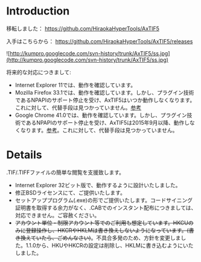 # Introduction #

移転しました： https://github.com/HiraokaHyperTools/AxTIF5

入手はこちらから： https://github.com/HiraokaHyperTools/AxTIF5/releases

![http://kumpro.googlecode.com/svn-history/trunk/AxTIF5/ss.jpg](http://kumpro.googlecode.com/svn-history/trunk/AxTIF5/ss.jpg)

将来的な対応につきまして:
  * Internet Explorer 11では、動作を確認しています。
  * Mozilla Firefox 33.1では、動作を確認しています。しかし、プラグイン技術であるNPAPIのサポート停止を受け、AxTIF5はいつか動作しなくなります。これに対して、代替手段は見つかっていません。[参考](http://www.forest.impress.co.jp/docs/news/20140304_637954.html)
  * Google Chrome 41.0では、動作を確認しています。しかし、プラグイン技術であるNPAPIのサポート停止を受け、AxTIF5は2015年9月以降、動作しなくなります。[参考](http://www.chromium.org/developers/npapi-deprecation)。これに対して、代替手段は見つかっていません。

# Details #

.TIF/.TIFFファイルの簡単な閲覧を支援致します。
  * Internet Explorer 32ビット版で、動作するように設計いたしました。
  * 修正BSDライセンスにて、ご提供いたします。
  * セットアッププログラム(.exe)の形でご提供いたします。コードサイニング証明書を取得する余力がなく、.CABでのインスタント配布につきましては、対応できません。ご容赦ください。
  * ~~アカウント単位・制限アカウント等でのご利用も想定しています。HKCUのみに登録操作し、HKCRやHKLMは書き換えしないようになっています。(書き換えていたら、ごめんなさい)~~。不具合多発のため、方針を変更しました。1.1.0から、HKUやHKCRの設定は削除し、HKLMに書き込むようにいたしました。